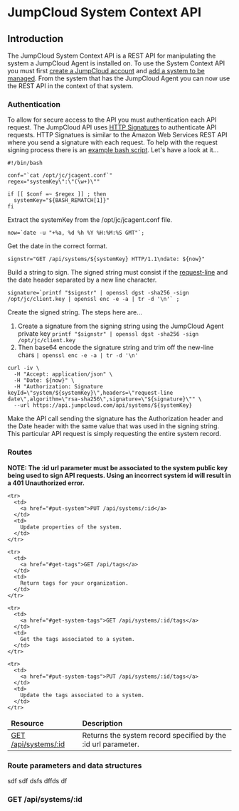 JumpCloud System Context API
================

## Introduction

The JumpCloud System Context API is a REST API for manipulating the system a JumpCloud Agent is installed on. 
To use the System Context API you must first [create a JumpCloud account](https://console.jumpcloud.com/register/) and [add a system to be managed](https://console.jumpcloud.com/systems).
From the system that has the JumpCloud Agent you can now use the REST API in the context of that system. 

### Authentication

To allow for secure access to the API you must authentication each API request. 
The JumpCloud API uses [HTTP Signatures](http://tools.ietf.org/html/draft-cavage-http-signatures-00) to authenticate API requests. 
HTTP Signatues is similar to the Amazon Web Services REST API where you send a signature with each request.
To help with the request signing process there is an [example bash script](/shell/SigningExample.sh). Let's have a look at it...

```
#!/bin/bash

conf="`cat /opt/jc/jcagent.conf`"
regex="systemKey\":\"(\w+)\""

if [[ $conf =~ $regex ]] ; then
  systemKey="${BASH_REMATCH[1]}"
fi
```

Extract the systemKey from the /opt/jc/jcagent.conf file.

```
now=`date -u "+%a, %d %h %Y %H:%M:%S GMT"`;
```

Get the date in the correct format.

```
signstr="GET /api/systems/${systemKey} HTTP/1.1\ndate: ${now}"
```

Build a string to sign. The signed string must consist if the [request-line](http://tools.ietf.org/html/rfc2616#page-35) and the date header separated by a new line character.

```
signature=`printf "$signstr" | openssl dgst -sha256 -sign /opt/jc/client.key | openssl enc -e -a | tr -d '\n'` ;
```

Create the signed string. The steps here are...

1. Create a signature from the signing string using the JumpCloud Agent private key ``printf "$signstr" | openssl dgst -sha256 -sign /opt/jc/client.key``
1. Then base64 encode the signature string and trim off the new-line chars ``| openssl enc -e -a | tr -d '\n'``

```
curl -iv \
  -H "Accept: application/json" \
  -H "Date: ${now}" \
  -H "Authorization: Signature keyId=\"system/${systemKey}\",headers=\"request-line date\",algorithm=\"rsa-sha256\",signature=\"${signature}\"" \
  --url https://api.jumpcloud.com/api/systems/${systemKey}
```

Make the API call sending the signature has the Authorization header and the Date header with the same value that was used in the signing string.
This particular API request is simply requesting the entire system record. 


### Routes

**NOTE: The :id url parameter must be associated to the system public key being used to sign API requests. Using an incorrect system id will result in a 401 Unauthorized error.**

<table style="width : 100%">
  <thead>
    <tr>
      <td>
        <strong>Resource</strong>
      </td>
      <td>
        <strong>Description</strong>
      </td>
    </tr>
  </thead>
  <tbody>
    <tr>
      <td>
        <a href="#get-system">GET /api/systems/:id</a>
      </td>
      <td>
        Returns the system record specified by the :id url parameter.
      </td>
    </tr>
    
    <tr>
      <td>
        <a href="#put-system">PUT /api/systems/:id</a>
      </td>
      <td>
        Update properties of the system.
      </td>
    </tr>
    
    <tr>
      <td>
        <a href="#get-tags">GET /api/tags</a>
      </td>
      <td>
        Return tags for your organization. 
      </td>
    </tr>
    
    <tr>
      <td>
        <a href="#get-system-tags">GET /api/systems/:id/tags</a>
      </td>
      <td>
        Get the tags associated to a system.
      </td>
    </tr>
    
    <tr>
      <td>
        <a href="#put-system-tags">PUT /api/systems/:id/tags</a>
      </td>
      <td>
        Update the tags associated to a system.
      </td>
    </tr>
    
  </tbody>
</table>


### Route parameters and data structures

sdf sdf dsfs dffds df


<a href="#get-system-id"></a>

### GET /api/systems/:id 




